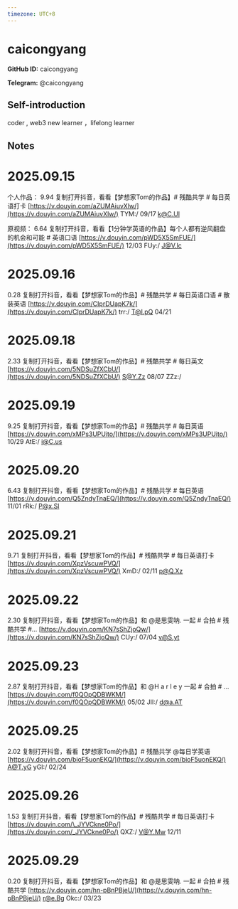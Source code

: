 ```yaml
---
timezone: UTC+8
---
```


# caicongyang

**GitHub ID:** caicongyang

**Telegram:** @caicongyang

## Self-introduction

coder , web3 new learner ，lifelong learner

## Notes
<!-- Content_START -->
# 2025.09.15
<!-- DAILY_CHECKIN_2025-09-15_START -->
个人作品： 9.94 复制打开抖音，看看【梦想家Tom的作品】# 残酷共学 # 每日英语打卡 [https://v.douyin.com/aZUMAiuvXlw/](https://v.douyin.com/aZUMAiuvXlw/) TYM:/ 09/17 k@C.Ul

原视频： 6.64 复制打开抖音，看看【1分钟学英语的作品】每个人都有逆风翻盘的机会和可能 # 英语口语 [https://v.douyin.com/pWD5X5SmFUE/](https://v.douyin.com/pWD5X5SmFUE/) 12/03 FUy:/ [J@V.lc](mailto:J@V.lc)
<!-- DAILY_CHECKIN_2025-09-15_END -->


# 2025.09.16
<!-- DAILY_CHECKIN_2025-09-16_START -->
0.28 复制打开抖音，看看【梦想家Tom的作品】# 残酷共学 # 每日英语口语 # 散装英语 [https://v.douyin.com/CIprDUapK7k/](https://v.douyin.com/CIprDUapK7k/) trr:/ T@l.pQ 04/21
<!-- DAILY_CHECKIN_2025-09-16_END -->


# 2025.09.18
<!-- DAILY_CHECKIN_2025-09-18_START -->
2.33 复制打开抖音，看看【梦想家Tom的作品】# 残酷共学 # 每日英文 [https://v.douyin.com/5NDSuZfXCbU/](https://v.douyin.com/5NDSuZfXCbU/) S@Y.Zz 08/07 ZZz:/
<!-- DAILY_CHECKIN_2025-09-18_END -->


# 2025.09.19
<!-- DAILY_CHECKIN_2025-09-19_START -->
9.25 复制打开抖音，看看【梦想家Tom的作品】# 残酷共学 # 每日英语 [https://v.douyin.com/xMPs3UPUito/](https://v.douyin.com/xMPs3UPUito/) 10/29 AtE:/ [i@C.us](mailto:i@C.us)
<!-- DAILY_CHECKIN_2025-09-19_END -->


# 2025.09.20
<!-- DAILY_CHECKIN_2025-09-20_START -->
6.43 复制打开抖音，看看【梦想家Tom的作品】# 残酷共学 # 每日英语 [https://v.douyin.com/Q5ZndyTnaEQ/](https://v.douyin.com/Q5ZndyTnaEQ/) 11/01 rRk:/ [P@x.Sl](mailto:P@x.Sl)
<!-- DAILY_CHECKIN_2025-09-20_END -->


# 2025.09.21
<!-- DAILY_CHECKIN_2025-09-21_START -->
9.71 复制打开抖音，看看【梦想家Tom的作品】# 残酷共学 # 每日英语打卡 [https://v.douyin.com/XpzVscuwPVQ/](https://v.douyin.com/XpzVscuwPVQ/) XmD:/ 02/11 p@Q.Xz
<!-- DAILY_CHECKIN_2025-09-21_END -->


# 2025.09.22
<!-- DAILY_CHECKIN_2025-09-22_START -->
2.30 复制打开抖音，看看【梦想家Tom的作品】和 @是思雯呐. 一起 # 合拍 # 残酷共学 #... [https://v.douyin.com/KN7sShZjoQw/](https://v.douyin.com/KN7sShZjoQw/) CUy:/ 07/04 [v@S.yt](mailto:v@S.yt)
<!-- DAILY_CHECKIN_2025-09-22_END -->


# 2025.09.23
<!-- DAILY_CHECKIN_2025-09-23_START -->
2.87 复制打开抖音，看看【梦想家Tom的作品】和 @H a r l e y 一起 # 合拍 # ... [https://v.douyin.com/f0QOpQDBWKM/](https://v.douyin.com/f0QOpQDBWKM/) 05/02 JII:/ [d@a.AT](mailto:d@a.AT)
<!-- DAILY_CHECKIN_2025-09-23_END -->


# 2025.09.25
<!-- DAILY_CHECKIN_2025-09-25_START -->
2.02 复制打开抖音，看看【梦想家Tom的作品】# 残酷共学 @每日学英语 [https://v.douyin.com/bioF5uonEKQ/](https://v.douyin.com/bioF5uonEKQ/) A@T.yG yGI:/ 02/24
<!-- DAILY_CHECKIN_2025-09-25_END -->


# 2025.09.26
<!-- DAILY_CHECKIN_2025-09-26_START -->
1.53 复制打开抖音，看看【梦想家Tom的作品】# 残酷共学 # 每日英语打卡 [https://v.douyin.com/\_JYVCkne0Po/](https://v.douyin.com/_JYVCkne0Po/) QXZ:/ [V@Y.Mw](mailto:V@Y.Mw) 12/11
<!-- DAILY_CHECKIN_2025-09-26_END -->


# 2025.09.29
<!-- DAILY_CHECKIN_2025-09-29_START -->
0.20 复制打开抖音，看看【梦想家Tom的作品】和 @是思雯呐. 一起 # 合拍 # 残酷共学 [https://v.douyin.com/hn-pBnPBjeU/](https://v.douyin.com/hn-pBnPBjeU/) [r@e.Bg](mailto:r@e.Bg) Okc:/ 03/23
<!-- DAILY_CHECKIN_2025-09-29_END -->
<!-- Content_END -->
